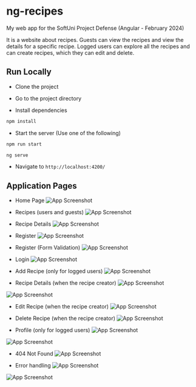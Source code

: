 
# ng-recipes

My web app for the SoftUni Project Defense (Angular - February 2024)

It is a website about recipes. Guests can view the recipes and view the details for a specific recipe.
Logged users can explore all the recipes and can create recipes, which they can edit and delete.
## Run Locally

- Clone the project

- Go to the project directory

- Install dependencies

```bash
npm install
```

- Start the server (Use one of the following)

```bash
npm run start
```
```bash
ng serve
```

- Navigate to `http://localhost:4200/`
## Application Pages

- Home Page
![App Screenshot](https://gcdnb.pbrd.co/images/s7mvpxjgdoJa.png?o=1)

- Recipes (users and guests)
![App Screenshot](https://gcdnb.pbrd.co/images/GyIh1YGgfaxN.png?o=1)

- Recipe Details
![App Screenshot](https://gcdnb.pbrd.co/images/p9jIrHZl8V1W.png?o=1)

- Register
![App Screenshot](https://gcdnb.pbrd.co/images/2LAPLodIZPMB.png?o=1)

- Register (Form Validation)
![App Screenshot](https://gcdnb.pbrd.co/images/TkVVd4igwPCQ.png?o=1)

- Login
![App Screenshot](https://gcdnb.pbrd.co/images/ZEGjPbeM3FKi.png?o=1)

- Add Recipe (only for logged users)
![App Screenshot](https://gcdnb.pbrd.co/images/jEvgFedBYMaO.png?o=1)

- Recipe Details (when the recipe creator)
![App Screenshot](https://gcdnb.pbrd.co/images/rlD3cyNw5qaI.png?o=1)

![App Screenshot](https://gcdnb.pbrd.co/images/eEQMLzyaRdoF.png?o=1)

- Edit Recipe (when the recipe creator)
![App Screenshot](https://gcdnb.pbrd.co/images/wBWOz3VXgcdB.png?o=1)

- Delete Recipe (when the recipe creator)
![App Screenshot](https://gcdnb.pbrd.co/images/Fb0RuCqxefx0.png?o=1)

- Profile (only for logged users)
![App Screenshot](https://gcdnb.pbrd.co/images/WyecBJQWdiFI.png?o=1)

![App Screenshot](https://gcdnb.pbrd.co/images/a4jAYan09vDZ.png?o=1)

- 404 Not Found
![App Screenshot](https://gcdnb.pbrd.co/images/YNLF87cB9pOH.png?o=1)

- Error handling
![App Screenshot](https://i.ibb.co/WxpMTnq/Screenshot-2024-04-02-at-20-26-20.png)

![App Screenshot](https://i.ibb.co/v1Nk8dP/Screenshot-2024-04-02-at-20-37-22.png)